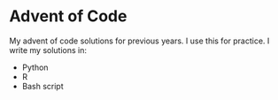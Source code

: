 # Advent of Code

My advent of code solutions for previous years. I use this for practice. I write my solutions in:

* Python
* R
* Bash script
